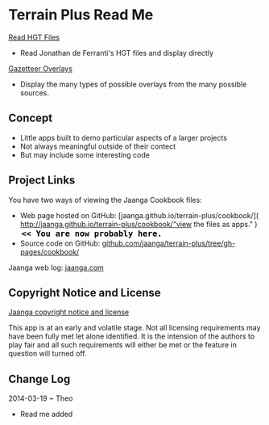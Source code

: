 Terrain Plus Read Me
===================

[Read HGT Files]( http://jaanga.github.io/terrain-plus/cookbook/read-hgt-files/index.html )

* Read Jonathan de Ferranti's HGT files and display directly


[Gazetteer Overlays]( http://jaanga.github.io/terrain-plus/cookbook/gazetteer-overlays/index.html )

* Display the many types of possible overlays from the many possible sources.



## Concept
* Little apps built to demo particular aspects of a larger projects
* Not always meaningful outside of their contect
* But may include some interesting code

<!--
## Features


## Road Map


## Issues /Bugs
-->

## Project Links

You have two ways of viewing the Jaanga Cookbook files:

* Web page hosted on GitHub: [jaanga.github.io/terrain-plus/cookbook/]( http://jaanga.github.io/terrain-plus/cookbook/"view the files as apps." ) <input value="<< You are now probably here." size=28 style="font:bold 12pt monospace;border-width:0;" >  
* Source code on GitHub: [github.com/jaanga/terrain-plus/tree/gh-pages/cookbook/]( https://github.com/jaanga/terrain-plus/tree/gh-pages/cookbook/ "View the files as source code." ) <scan style=display:none ><< You are now probably here.</scan>

Jaanga web log: [jaanga.com]( http://jaanga.com )

## Copyright Notice and License

[Jaanga copyright notice and license]( https://github.com/jaanga/jaanga.github.io/blob/master/jaanga-copyright-and-mit-license.md )

This app is at an early and volatile stage. Not all licensing requirements may have been fully met let alone identified. It is the intension of the authors to play fair and all such requirements will either be met or the feature in question will turned off.


## Change Log

2014-03-19 ~ Theo

* Read me added 


